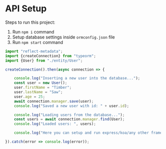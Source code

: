 # API Setup

Steps to run this project:

1. Run `npm i` command
2. Setup database settings inside `ormconfig.json` file
3. Run `npm start` command

```ts
import "reflect-metadata";
import {createConnection} from "typeorm";
import {User} from "./entity/User";

createConnection().then(async connection => {

    console.log("Inserting a new user into the database...");
    const user = new User();
    user.firstName = "Timber";
    user.lastName = "Saw";
    user.age = 25;
    await connection.manager.save(user);
    console.log("Saved a new user with id: " + user.id);

    console.log("Loading users from the database...");
    const users = await connection.manager.find(User);
    console.log("Loaded users: ", users);

    console.log("Here you can setup and run express/koa/any other framework.");

}).catch(error => console.log(error));

```